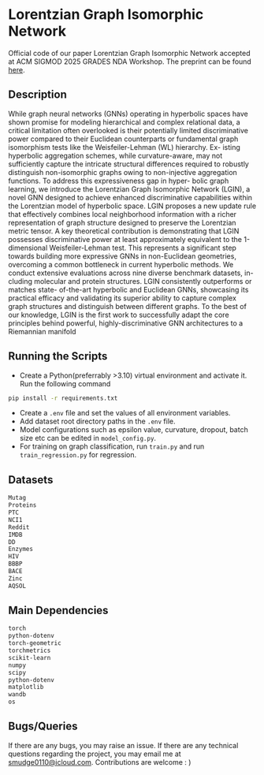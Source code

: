 # Lorentzian Graph Isomorphic Network
Official code of our paper Lorentzian Graph Isomorphic Network accepted at ACM SIGMOD 2025 GRADES NDA Workshop. The preprint can be found <a href="https://arxiv.org/abs/2504.00142">here</a>.

## Description
While graph neural networks (GNNs) operating in hyperbolic spaces have shown promise
for modeling hierarchical and complex relational data, a critical limitation often overlooked
is their potentially limited discriminative power compared to their Euclidean counterparts
or fundamental graph isomorphism tests like the Weisfeiler-Lehman (WL) hierarchy. Ex-
isting hyperbolic aggregation schemes, while curvature-aware, may not sufficiently capture
the intricate structural differences required to robustly distinguish non-isomorphic graphs
owing to non-injective aggregation functions. To address this expressiveness gap in hyper-
bolic graph learning, we introduce the Lorentzian Graph Isomorphic Network (LGIN), a
novel GNN designed to achieve enhanced discriminative capabilities within the Lorentzian
model of hyperbolic space. LGIN proposes a new update rule that effectively combines
local neighborhood information with a richer representation of graph structure designed to
preserve the Lorentzian metric tensor. A key theoretical contribution is demonstrating that
LGIN possesses discriminative power at least approximately equivalent to the 1-dimensional
Weisfeiler-Lehman test. This represents a significant step towards building more expressive
GNNs in non-Euclidean geometries, overcoming a common bottleneck in current hyperbolic
methods. We conduct extensive evaluations across nine diverse benchmark datasets, in-
cluding molecular and protein structures. LGIN consistently outperforms or matches state-
of-the-art hyperbolic and Euclidean GNNs, showcasing its practical efficacy and validating
its superior ability to capture complex graph structures and distinguish between different
graphs. To the best of our knowledge, LGIN is the first work to successfully adapt the
core principles behind powerful, highly-discriminative GNN architectures to a Riemannian
manifold

## Running the Scripts
- Create a Python(preferrably >3.10) virtual environment and activate it. Run the following command
```sh
pip install -r requirements.txt
```
- Create a ```.env``` file and set the values of all environment variables. 
- Add dataset root directory paths in the ```.env``` file.
- Model configurations such as epsilon value, curvature, dropout, batch size etc can be edited in ```model_config.py```.
- For training on graph classification, run ```train.py``` and run ```train_regression.py``` for regression.

## Datasets
```sh
Mutag
Proteins
PTC
NCI1
Reddit
IMDB
DD
Enzymes
HIV
BBBP
BACE
Zinc
AQSOL
```

## Main Dependencies
```sh
torch
python-dotenv
torch-geometric
torchmetrics
scikit-learn
numpy
scipy
python-dotenv
matplotlib
wandb
os
```

## Bugs/Queries
If there are any bugs, you may raise an issue. If there are any technical questions regarding the project, you may email me at smudge0110@icloud.com. Contributions are welcome : )
